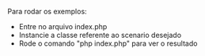 Para rodar os exemplos:

- Entre no arquivo index.php
- Instancie a classe referente ao scenario desejado
- Rode o comando "php index.php" para ver o resultado
